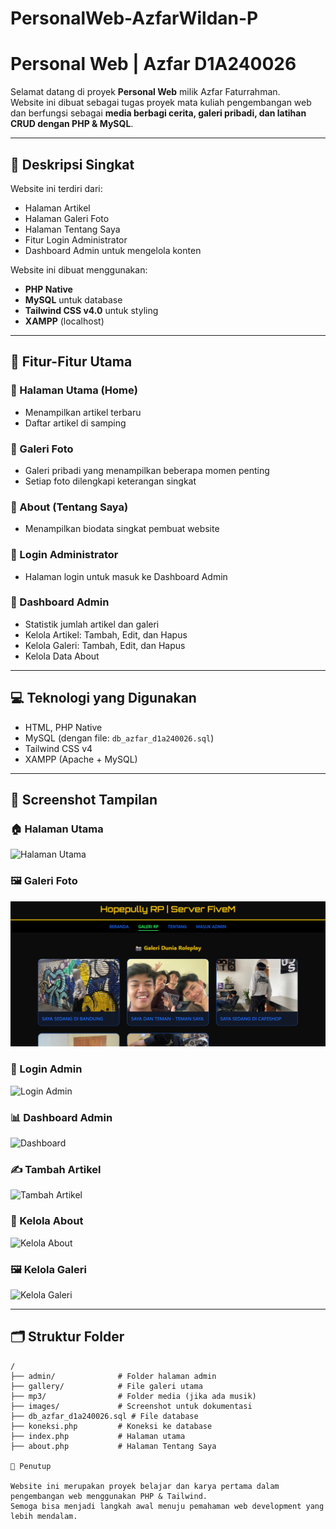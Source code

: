 # PersonalWeb-AzfarWildan-P
# Personal Web | Azfar D1A240026

Selamat datang di proyek **Personal Web** milik Azfar Faturrahman.  
Website ini dibuat sebagai tugas proyek mata kuliah pengembangan web dan berfungsi sebagai **media berbagi cerita, galeri pribadi, dan latihan CRUD dengan PHP & MySQL**.

---

## 📌 Deskripsi Singkat

Website ini terdiri dari:
- Halaman Artikel
- Halaman Galeri Foto
- Halaman Tentang Saya
- Fitur Login Administrator
- Dashboard Admin untuk mengelola konten

Website ini dibuat menggunakan:
- **PHP Native**
- **MySQL** untuk database
- **Tailwind CSS v4.0** untuk styling
- **XAMPP** (localhost)

---

## 🎯 Fitur-Fitur Utama

### 🔸 Halaman Utama (Home)
- Menampilkan artikel terbaru
- Daftar artikel di samping

### 🔸 Galeri Foto
- Galeri pribadi yang menampilkan beberapa momen penting
- Setiap foto dilengkapi keterangan singkat

### 🔸 About (Tentang Saya)
- Menampilkan biodata singkat pembuat website

### 🔸 Login Administrator
- Halaman login untuk masuk ke Dashboard Admin

### 🔸 Dashboard Admin
- Statistik jumlah artikel dan galeri
- Kelola Artikel: Tambah, Edit, dan Hapus
- Kelola Galeri: Tambah, Edit, dan Hapus
- Kelola Data About

---

## 💻 Teknologi yang Digunakan
- HTML, PHP Native
- MySQL (dengan file: `db_azfar_d1a240026.sql`)
- Tailwind CSS v4
- XAMPP (Apache + MySQL)

---

## 📸 Screenshot Tampilan

### 🏠 Halaman Utama
![Halaman Utama](images/Screenshot/Beranda.png)

### 🖼️ Galeri Foto
![Galeri](Screenshot/Gallery.png)

### 🔐 Login Admin
![Login Admin](images/login.png)

### 📊 Dashboard Admin
![Dashboard](images/dashboard.png)

### ✍️ Tambah Artikel
![Tambah Artikel](images/tambah_artikel.png)

### 🔧 Kelola About
![Kelola About](images/about_admin.png)

### 🖼️ Kelola Galeri
![Kelola Galeri](images/kelola_galeri.png)

---

## 🗂️ Struktur Folder
```plaintext
/
├── admin/              # Folder halaman admin
├── gallery/            # File galeri utama
├── mp3/                # Folder media (jika ada musik)
├── images/             # Screenshot untuk dokumentasi
├── db_azfar_d1a240026.sql # File database
├── koneksi.php         # Koneksi ke database
├── index.php           # Halaman utama
├── about.php           # Halaman Tentang Saya

🙌 Penutup

Website ini merupakan proyek belajar dan karya pertama dalam pengembangan web menggunakan PHP & Tailwind.
Semoga bisa menjadi langkah awal menuju pemahaman web development yang lebih mendalam.
